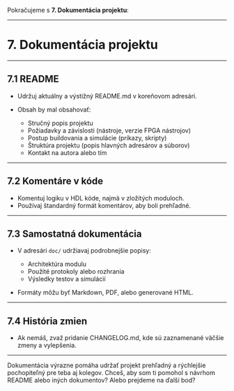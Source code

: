 Pokračujeme s **7. Dokumentácia projektu**:

---

# 7. Dokumentácia projektu

---

## 7.1 README

* Udržuj aktuálny a výstižný README.md v koreňovom adresári.
* Obsah by mal obsahovať:

  * Stručný popis projektu
  * Požiadavky a závislosti (nástroje, verzie FPGA nástrojov)
  * Postup buildovania a simulácie (príkazy, skripty)
  * Štruktúra projektu (popis hlavných adresárov a súborov)
  * Kontakt na autora alebo tím

---

## 7.2 Komentáre v kóde

* Komentuj logiku v HDL kóde, najmä v zložitých moduloch.
* Používaj štandardný formát komentárov, aby boli prehľadné.

---

## 7.3 Samostatná dokumentácia

* V adresári `doc/` udržiavaj podrobnejšie popisy:

  * Architektúra modulu
  * Použité protokoly alebo rozhrania
  * Výsledky testov a simulácií
* Formáty môžu byť Markdown, PDF, alebo generované HTML.

---

## 7.4 História zmien

* Ak nemáš, zvaž pridanie CHANGELOG.md, kde sú zaznamenané väčšie zmeny a vylepšenia.

---

Dokumentácia výrazne pomáha udržať projekt prehľadný a rýchlejšie pochopiteľný pre teba aj kolegov. Chceš, aby som ti pomohol s návrhom README alebo iných dokumentov? Alebo prejdeme na ďalší bod?
